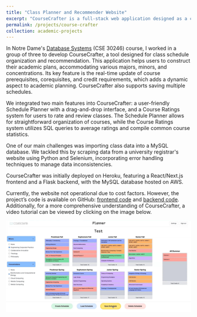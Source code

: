 ```yaml
---
title: "Class Planner and Recommender Website"
excerpt: "CourseCrafter is a full-stack web application designed as a class schedule organizing and recommendation tool. It offers dynamic academic planning with a user-friendly drag-and-drop interface and an integrated course rating system.<br/><a href='https://youtu.be/k9qI0a95mTM?si=KmedxhRdMtFJmpFa'><img src='/images/course_crafter.jpg'></a>"
permalink: /projects/course-crafter
collection: academic-projects
---
```



In Notre Dame's [Database Systems](https://timweninger.com/teaching/database-systems-concepts/) (CSE 30246) course, I worked in a group of three to develop CourseCrafter, a tool designed for class schedule organization and recommendation. This application helps users to construct their academic plans, accommodating various majors, minors, and concentrations. Its key feature is the real-time update of course prerequisites, corequisites, and credit requirements, which adds a dynamic aspect to academic planning. CourseCrafter also supports saving multiple schedules.

We integrated two main features into CourseCrafter: a user-friendly Schedule Planner with a drag-and-drop interface, and a Course Ratings system for users to rate and review classes. The Schedule Planner allows for straightforward organization of courses, while the Course Ratings system utilizes SQL queries to average ratings and compile common course statistics.

One of our main challenges was importing class data into a MySQL database. We tackled this by scraping data from a university registrar's website using Python and Selenium, incorporating error handling techniques to manage data inconsistencies.

CourseCrafter was initially deployed on Heroku, featuring a React/Next.js frontend and a Flask backend, with the MySQL database hosted on AWS. 

Currently, the website not operational due to cost factors. However, the project’s code is available on GitHub: [frontend code](https://github.com/johnflanagan827/course-crafter-frontend) and [backend code](https://github.com/johnflanagan827/course-crafter-backend). Additionally, for a more comprehensive understanding of CourseCrafter, a video tutorial can be viewed by clicking on the image below.


<a href='https://youtu.be/k9qI0a95mTM?si=KmedxhRdMtFJmpFa'><img src='/images/course_crafter_large.jpg'></a>